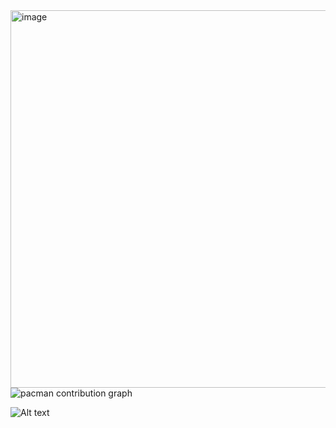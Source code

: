 <img width="1179" height="604" alt="image" src="https://github.com/user-attachments/assets/2fc1c6aa-bec4-49cf-946d-1375fd259cce" />

<picture>
  <source media="(prefers-color-scheme: dark)" srcset="https://raw.githubusercontent.com/vsoboldmitriev/vsoboldmitriev/output/pacman-contribution-graph-dark.svg">
  <source media="(prefers-color-scheme: light)" srcset="https://raw.githubusercontent.com/vsoboldmitriev/vsoboldmitriev/output/pacman-contribution-graph.svg">
  <img alt="pacman contribution graph" src="https://raw.githubusercontent.com/vsoboldmitriev/vsoboldmitriev/output/pacman-contribution-graph.svg">
</picture>

<!--
**vsoboldmitriev/vsoboldmitriev** is a ✨ _special_ ✨ repository because its `README.md` (this file) appears on your GitHub profile.

Here are some ideas to get you started:

- 🔭 I’m currently working on ...
- 🌱 I’m currently learning ...
- 👯 I’m looking to collaborate on ...
- 🤔 I’m looking for help with ...
- 💬 Ask me about ...
- 📫 How to reach me: ...
- 😄 Pronouns: ...
- ⚡ Fun fact: ...
-->
![Alt text](https://spotify-recently-played-readme.vercel.app/api?user=11747210&count=10&width=1000)

